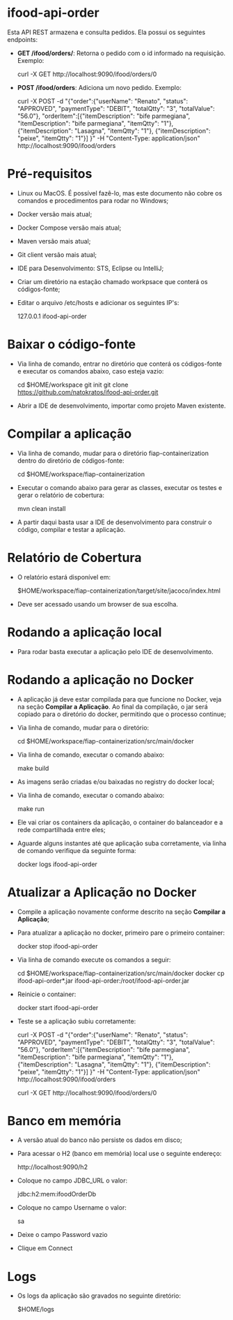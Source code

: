 # ifood-api-order

Esta API REST armazena e consulta pedidos. Ela possui os seguintes endpoints:

- **GET /ifood/orders/<orderId>**: Retorna o pedido com o id informado na requisição. Exemplo:

	curl -X GET http://localhost:9090/ifood/orders/0
	
- **POST /ifood/orders**: Adiciona um novo pedido. Exemplo:

	curl -X POST -d "{\"order\":{\"userName\": \"Renato\", \"status\": \"APPROVED\", \"paymentType\": \"DEBIT\", \"totalQtty\": \"3\", \"totalValue\": \"56.0\"}, \"orderItem\":[{\"itemDescription\": \"bife parmegiana\", \"itemDescription\": \"bife parmegiana\", \"itemQtty\": \"1\"}, {\"itemDescription\": \"Lasagna\", \"itemQtty\": \"1\"}, {\"itemDescription\": \"peixe\", \"itemQtty\": \"1\"}] }" -H "Content-Type: application/json" http://localhost:9090/ifood/orders

# Pré-requisitos

- Linux ou MacOS. É possível fazê-lo, mas este documento não cobre os comandos e procedimentos para rodar no Windows;
- Docker versão mais atual;
- Docker Compose versão mais atual;
- Maven versão mais atual;
- Git client versão mais atual;
- IDE para Desenvolvimento: STS, Eclipse ou IntelliJ;
- Criar um diretório na estação chamado workpsace que conterá os códigos-fonte;
- Editar o arquivo /etc/hosts e adicionar os seguintes IP's:
	
	127.0.0.1		ifood-api-order
	
# Baixar o código-fonte

- Via linha de comando, entrar no diretório que conterá os códigos-fonte e executar os comandos abaixo, caso esteja vazio:

	cd $HOME/workspace
	git init
	git clone https://github.com/natokratos/ifood-api-order.git

- Abrir a IDE de desenvolvimento, importar como projeto Maven existente.

# Compilar a aplicação

- Via linha de comando, mudar para o diretório fiap-containerization dentro do diretório de códigos-fonte:
  
	cd $HOME/workspace/fiap-containerization

- Executar o comando abaixo para gerar as classes, executar os testes e gerar o relatório de cobertura:

	mvn clean install  

- A partir daqui basta usar a IDE de desenvolvimento para construir o código, compilar e testar a aplicação.

# Relatório de Cobertura

- O relatório estará disponível em:

	$HOME/workspace/fiap-containerization/target/site/jacoco/index.html

- Deve ser acessado usando um browser de sua escolha.

# Rodando a aplicação local
  
- Para rodar basta executar a aplicação pelo IDE de desenvolvimento.

# Rodando a aplicação no Docker

- A aplicação já deve estar compilada para que funcione no Docker, veja na seção **Compilar a Aplicação**. Ao final da compilação, o jar será copiado para o diretório do docker, permitindo que o processo continue;


- Via linha de comando, mudar para o diretório:

	cd $HOME/workspace/fiap-containerization/src/main/docker

- Via linha de comando, executar o comando abaixo:

	make build 

- As imagens serão criadas e/ou baixadas no registry do docker local;


- Via linha de comando, executar o comando abaixo:

	make run
	
- Ele vai criar os containers da aplicação, o container do balanceador e a rede compartilhada entre eles;


- Aguarde alguns instantes até que aplicação suba corretamente, via linha de comando verifique da seguinte forma:

	docker logs ifood-api-order

# Atualizar a Aplicação no Docker

- Compile a aplicação novamente conforme descrito na seção **Compilar a Aplicação**;

- Para atualizar a aplicação no docker, primeiro pare o primeiro container:

	docker stop ifood-api-order

- Via linha de comando execute os comandos a seguir:

	cd $HOME/workspace/fiap-containerization/src/main/docker
	docker cp ifood-api-order*.jar ifood-api-order:/root/ifood-api-order.jar

- Reinicie o container:
	
	docker start ifood-api-order

- Teste se a aplicação subiu corretamente:

	curl -X POST -d "{\"order\":{\"userName\": \"Renato\", \"status\": \"APPROVED\", \"paymentType\": \"DEBIT\", \"totalQtty\": \"3\", \"totalValue\": \"56.0\"}, \"orderItem\":[{\"itemDescription\": \"bife parmegiana\", \"itemDescription\": \"bife parmegiana\", \"itemQtty\": \"1\"}, {\"itemDescription\": \"Lasagna\", \"itemQtty\": \"1\"}, {\"itemDescription\": \"peixe\", \"itemQtty\": \"1\"}] }" -H "Content-Type: application/json" http://localhost:9090/ifood/orders
	
	curl -X GET http://localhost:9090/ifood/orders/0

# Banco em memória

- A versão atual do banco não persiste os dados em disco;

- Para acessar o H2 (banco em memória) local use o seguinte endereço:

	http://localhost:9090/h2

- Coloque no campo JDBC_URL o valor:

	jdbc:h2:mem:ifoodOrderDb
  
- Coloque no campo Username o valor:

	sa
  
- Deixe o campo Password vazio
  
- Clique em Connect

# Logs

- Os logs da aplicação são gravados no seguinte diretório:

	$HOME/logs 

 